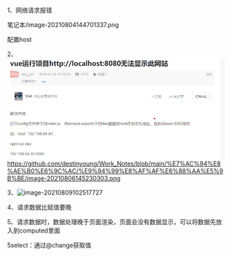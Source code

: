 1、网络请求报错

笔记本/image-20210804144701337.png

配置host



2、![image-20210806145230303](https://github.com/destinyoung/Work_Notes/blob/main/%E7%AC%94%E8%AE%B0%E6%9C%AC/%E9%94%99%E8%AF%AF%E6%88%AA%E5%9B%BE/image-20210806145230303.png)
https://github.com/destinyoung/Work_Notes/blob/main/%E7%AC%94%E8%AE%B0%E6%9C%AC/%E9%94%99%E8%AF%AF%E6%88%AA%E5%9B%BE/image-20210806145230303.png




3、![image-20210809102517727](C:\Users\yangxia3\Desktop\笔记本\错误截图\image-20210809102517727.png)



4、请求数据比赋值要晚



5、请求数据时，数据处理晚于页面渲染，页面会没有数据显示，可以将数据先放入到computed里面



5select：通过@change获取值
